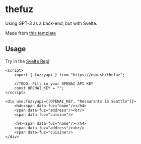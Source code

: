 # thefuz

Using GPT-3 as a back-end, but with Svelte.

Made from [this template](https://github.com/semicognitive/es-package/generate)

## Usage
Try in the [Svelte Repl](https://svelte.dev/repl/ba9befe7c7854b5a8b98e00a1bcbfd53?version=3.55.1)

```svelte
<script>
	import { fuzzyapi } from "https://esm.sh/thefuz";

	//TODO: Fill in your OPENAI API KEY
	const OPENAI_KEY = "";
</script>

<div use:fuzzyapi={[OPENAI_KEY, "Resaurants in Seattle"]}>
	<h4><span data-fuz="name"/></h4>
 	<span data-fuz="address"/><br/>
	<span data-fuz="cuisine"/>
  
	<h4><span data-fuz="name"/></h4>
  	<span data-fuz="address"/><br/>
	<span data-fuz="cuisine"/>
</div>
```
